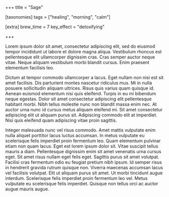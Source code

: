 +++
title = "Sage"

[taxonomies]
tags = ["healing", "morning", "calm"]

[extra]
brew_time = 7
key_effect = "detoxifying"

+++

Lorem ipsum dolor sit amet, consectetur adipiscing elit, sed do eiusmod tempor incididunt ut labore et dolore magna aliqua. Vestibulum rhoncus est pellentesque elit ullamcorper dignissim cras. Cras semper auctor neque vitae. Neque aliquam vestibulum morbi blandit cursus. Enim praesent elementum facilisis leo. 
<!-- more -->
Dictum at tempor commodo ullamcorper a lacus. Eget nullam non nisi est sit amet facilisis. Dis parturient montes nascetur ridiculus mus. Mi in nulla posuere sollicitudin aliquam ultrices. Risus quis varius quam quisque id. Aenean euismod elementum nisi quis eleifend. Turpis in eu mi bibendum neque egestas. Dolor sit amet consectetur adipiscing elit pellentesque habitant morbi. Nibh tellus molestie nunc non blandit massa enim nec. At auctor urna nunc id cursus metus aliquam eleifend mi. Sit amet consectetur adipiscing elit ut aliquam purus sit. Adipiscing commodo elit at imperdiet. Nisi quis eleifend quam adipiscing vitae proin sagittis.

Integer malesuada nunc vel risus commodo. Amet mattis vulputate enim nulla aliquet porttitor lacus luctus accumsan. In metus vulputate eu scelerisque felis imperdiet proin fermentum leo. Quam elementum pulvinar etiam non quam lacus. Eget est lorem ipsum dolor sit. Vitae suscipit tellus mauris a diam. Pellentesque dignissim enim sit amet venenatis urna cursus eget. Sit amet risus nullam eget felis eget. Sagittis purus sit amet volutpat. Facilisi cras fermentum odio eu feugiat pretium nibh ipsum. Id semper risus in hendrerit gravida rutrum quisque non. Viverra maecenas accumsan lacus vel facilisis volutpat. Elit ut aliquam purus sit amet. Ut morbi tincidunt augue interdum. Scelerisque felis imperdiet proin fermentum leo vel. Metus vulputate eu scelerisque felis imperdiet. Quisque non tellus orci ac auctor augue mauris augue.
